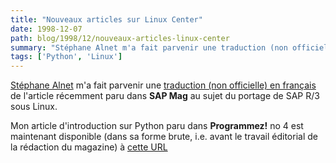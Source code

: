 ```yaml
---
title: "Nouveaux articles sur Linux Center"
date: 1998-12-07
path: blog/1998/12/nouveaux-articles-linux-center
summary: "Stéphane Alnet m'a fait parvenir une traduction (non officielle) en français de l'article récemment paru dans SAP Mag au sujet du portage de SAP R/3 sous Linux."
tags: ['Python', 'Linux']
---
```


<P>
<A HREF="mailto:stephane@u-picardie.fr">Stéphane Alnet</A> m'a fait parvenir une
<A HREF="http://www.linux-center.org/articles/9812/sap.txt">traduction
(non officielle) en français</A> de l'article récemment paru dans <B>SAP
Mag</B> au sujet du portage de SAP R/3 sous Linux.
</P>

<P>
Mon article d'introduction sur Python paru dans <B>Programmez!</B>
no 4 est maintenant disponible (dans sa forme brute, i.e. avant
le travail éditorial de la rédaction du magazine) à <A HREF="http://www.linux-center.org/articles/9812/python.html">cette URL</A>
</P>


